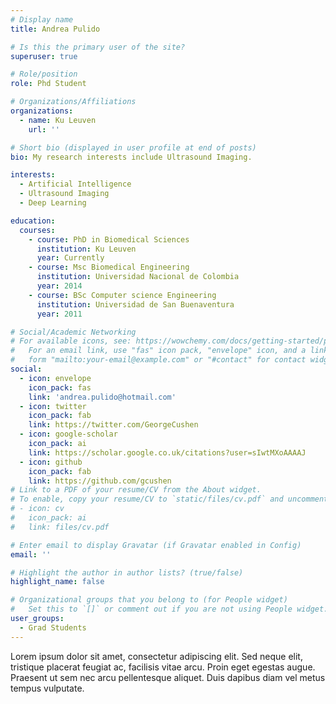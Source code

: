 ```yaml
---
# Display name
title: Andrea Pulido

# Is this the primary user of the site?
superuser: true

# Role/position
role: Phd Student

# Organizations/Affiliations
organizations:
  - name: Ku Leuven
    url: ''

# Short bio (displayed in user profile at end of posts)
bio: My research interests include Ultrasound Imaging.

interests:
  - Artificial Intelligence
  - Ultrasound Imaging
  - Deep Learning

education:
  courses:
    - course: PhD in Biomedical Sciences
      institution: Ku Leuven
      year: Currently
    - course: Msc Biomedical Engineering
      institution: Universidad Nacional de Colombia
      year: 2014
    - course: BSc Computer science Engineering
      institution: Universidad de San Buenaventura
      year: 2011

# Social/Academic Networking
# For available icons, see: https://wowchemy.com/docs/getting-started/page-builder/#icons
#   For an email link, use "fas" icon pack, "envelope" icon, and a link in the
#   form "mailto:your-email@example.com" or "#contact" for contact widget.
social:
  - icon: envelope
    icon_pack: fas
    link: 'andrea.pulido@hotmail.com'
  - icon: twitter
    icon_pack: fab
    link: https://twitter.com/GeorgeCushen
  - icon: google-scholar
    icon_pack: ai
    link: https://scholar.google.co.uk/citations?user=sIwtMXoAAAAJ
  - icon: github
    icon_pack: fab
    link: https://github.com/gcushen
# Link to a PDF of your resume/CV from the About widget.
# To enable, copy your resume/CV to `static/files/cv.pdf` and uncomment the lines below.
# - icon: cv
#   icon_pack: ai
#   link: files/cv.pdf

# Enter email to display Gravatar (if Gravatar enabled in Config)
email: ''

# Highlight the author in author lists? (true/false)
highlight_name: false

# Organizational groups that you belong to (for People widget)
#   Set this to `[]` or comment out if you are not using People widget.
user_groups:
  - Grad Students
---
```



Lorem ipsum dolor sit amet, consectetur adipiscing elit. Sed neque elit, tristique placerat feugiat ac, facilisis vitae arcu. Proin eget egestas augue. Praesent ut sem nec arcu pellentesque aliquet. Duis dapibus diam vel metus tempus vulputate.
